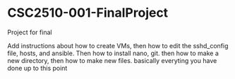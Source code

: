 # CSC2510-001-FinalProject
Project for final 

Add instructions about how to create VMs, then how to edit the sshd_config file, hosts, and ansible. Then how to install nano, git. then how to make a new directory, then how to make new files. basically everyting you have done up to this point
